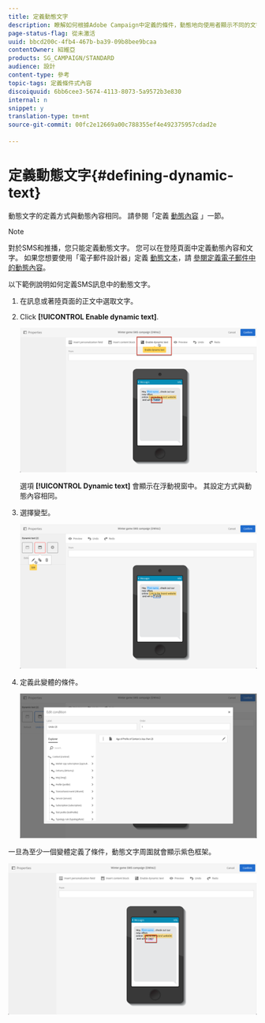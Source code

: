 ```yaml
---
title: 定義動態文字
description: 瞭解如何根據Adobe Campaign中定義的條件，動態地向使用者顯示不同的文字。
page-status-flag: 從未激活
uuid: bbcd200c-4fb4-467b-ba39-09b8bee9bcaa
contentOwner: 紹維亞
products: SG_CAMPAIGN/STANDARD
audience: 設計
content-type: 參考
topic-tags: 定義條件式內容
discoiquuid: 6bb6cee3-5674-4113-8073-5a9572b3e830
internal: n
snippet: y
translation-type: tm+mt
source-git-commit: 00fc2e12669a00c788355ef4e492375957cdad2e

---
```



# 定義動態文字{#defining-dynamic-text}

動態文字的定義方式與動態內容相同。 請參閱「定義 [動態內容](../../designing/using/personalization.md#defining-dynamic-content-in-an-email) 」一節。

>[!NOTE]
>
>對於SMS和推播，您只能定義動態文字。 您可以在登陸頁面中定義動態內容和文字。 如果您想要使用「電子郵件設計器」定義 [動態文本](../../designing/using/overview.md)，請 [參閱定義電子郵件中的動態內容](../../designing/using/personalization.md#defining-dynamic-content-in-an-email)。

以下範例說明如何定義SMS訊息中的動態文字。

1. 在訊息或著陸頁面的正文中選取文字。
1. Click **[!UICONTROL Enable dynamic text]**.

   ![](assets/dynamic_text_sms_1.png)

   選項 **[!UICONTROL Dynamic text]** 會顯示在浮動視窗中。 其設定方式與動態內容相同。

1. 選擇變型。

   ![](assets/dynamic_text_sms_2.png)

1. 定義此變體的條件。

   ![](assets/dynamic_text_sms_4.png)

一旦為至少一個變體定義了條件，動態文字周圍就會顯示紫色框架。

![](assets/dynamic_text_sms_3.png)


